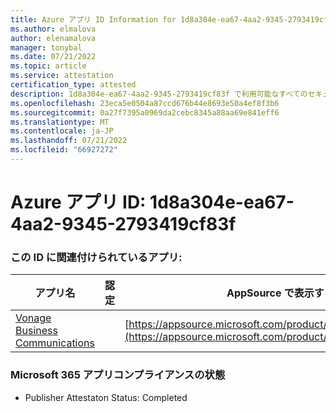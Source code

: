 ```yaml
---
title: Azure アプリ ID Information for 1d8a304e-ea67-4aa2-9345-2793419cf83f
ms.author: elmalova
author: elenamalova
manager: tonybal
ms.date: 07/21/2022
ms.topic: article
ms.service: attestation
certification_type: attested
description: 1d8a304e-ea67-4aa2-9345-2793419cf83f で利用可能なすべてのセキュリティとコンプライアンス情報。
ms.openlocfilehash: 23eca5e0504a87ccd676b44e8693e50a4ef8f3b6
ms.sourcegitcommit: 0a27f7395a0969da2cebc8345a88aa69e841eff6
ms.translationtype: MT
ms.contentlocale: ja-JP
ms.lasthandoff: 07/21/2022
ms.locfileid: "66927272"
---
```

# <a name="azure-app-id-1d8a304e-ea67-4aa2-9345-2793419cf83f"></a>Azure アプリ ID: 1d8a304e-ea67-4aa2-9345-2793419cf83f


### <a name="apps-associated-with-this-id"></a>この ID に関連付けられているアプリ:
| **アプリ名** | **認定** | **AppSource で表示する** |
|--------------|---------------|-----------------------|
| [Vonage Business Communications](../forward/WA200002988.md) |  | [https://appsource.microsoft.com/product/office/WA200002988](https://appsource.microsoft.com/product/office/WA200002988) |

### <a name="microsoft-365-app-compliance-status"></a>Microsoft 365 アプリコンプライアンスの状態
- Publisher Attestaton Status: Completed
